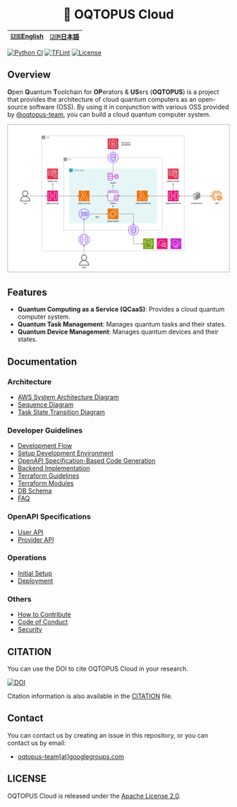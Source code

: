 <div align="center">

<h1> 🐙 OQTOPUS Cloud </h1>

<table>
  <thead>
    <tr>
      <th style="text-align:center"><a href="./">🇺🇸English</a></th>
      <th style="text-align:center"><a href="./ja/">🇯🇵日本語</a></th>
    </tr>
  </thead>
</table>

</div>

[![Python CI](https://github.com/oqtopus-team/oqtopus-cloud/actions/workflows/python-ci.yaml/badge.svg)](https://github.com/oqtopus-team/oqtopus-cloud/actions/workflows/python-ci.yaml) [![TFLint](https://github.com/oqtopus-team/oqtopus-cloud/actions/workflows/tflint.yaml/badge.svg)](https://github.com/oqtopus-team/oqtopus-cloud/actions/workflows/tflint.yaml) [![License](https://img.shields.io/badge/License-Apache_2.0-blue.svg)](https://opensource.org/licenses/Apache-2.0)

## Overview

**O**pen **Q**uantum **T**oolchain for **OP**erators & **US**ers (**OQTOPUS**) is a project that provides the architecture of cloud quantum computers as an open-source software (OSS).
By using it in conjunction with various OSS provided by [@oqtopus-team](https://github.com/oqtopus-team), you can build a cloud quantum computer system.

![OQTOPUS Cloud](../asset/aws_system_architecture_diagram_overview.drawio.png)

## Features

- **Quantum Computing as a Service (QCaaS)**: Provides a cloud quantum computer system.
- **Quantum Task Management**: Manages quantum tasks and their states.
- **Quantum Device Management**: Manages quantum devices and their states.

## Documentation

### Architecture

- [AWS System Architecture Diagram](./architecture/aws_system_architecture_diagram.md)
- [Sequence Diagram](./architecture/sequence_diagram.md)
- [Task State Transition Diagram](./architecture/task_state_transition_diagram.md)

### Developer Guidelines

- [Development Flow](./developer_guidelines/index.md)
- [Setup Development Environment](./developer_guidelines/setup.md)
- [OpenAPI Specification-Based Code Generation](./developer_guidelines/openapi.md)
- [Backend Implementation](./developer_guidelines/backend.md)
- [Terraform Guidelines](./developer_guidelines/terraform_guidelines.md)
- [Terraform Modules](./terraform_modules/README.md)
- [DB Schema](./schema/README.md)
- [FAQ](./en/developer_guidelines/faq.md)

### OpenAPI Specifications

- [User API](./oas/user/openapi.yaml)
- [Provider API](./oas/provider/openapi.yaml)

### Operations

- [Initial Setup](./operation/setup.md)
- [Deployment](./operation/deployment.md)

### Others

- [How to Contribute](./CONTRIBUTING.md)
- [Code of Conduct](./CODE_OF_CONDUCT.md)
- [Security](./SECURITY.md)

## CITATION

You can use the DOI to cite OQTOPUS Cloud in your research.

[![DOI](https://zenodo.org/badge/DOI/10.5281/zenodo.13677664.svg)](https://doi.org/10.5281/zenodo.13677664)

Citation information is also available in the [CITATION](https://github.com/oqtopus-team/oqtopus-cloud/blob/main/CITATION.cff) file.

## Contact

You can contact us by creating an issue in this repository,
or you can contact us by email:

- [oqtopus-team[at]googlegroups.com](mailto:oqtopus-team[at]googlegroups.com)

## LICENSE

OQTOPUS Cloud is released under the [Apache License 2.0](https://github.com/oqtopus-team/oqtopus-cloud/blob/main/LICENSE).

